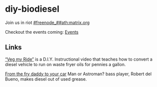# diy-biodiesel

Join us in riot [#freenode_##ath:matrix.org](https://chat.disroot.org/#/room/#freenode_##ath:matrix.org)

Checkout the events coming:
[Events](EVENTS.md)

## Links
[“Veg my Ride”](https://sub.media/video/veg-my-ride/) is a D.I.Y. Instructional video that teaches how to convert a diesel vehicle to run on waste fryer oils for pennies a gallon.

[From the fry daddy to your car](https://sub.media/video/from-the-fry-daddy-to-your-car/) Man or Astroman? bass player, Robert del Bueno, makes diesel out of used grease. 

